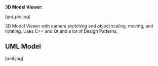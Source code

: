 **3D Model Viewer:**

[gui_pic.jpg]

3D Model Viewer with camera switching and object scaling, moving, and rotating. Uses C++ and Qt and a lot of Design Patterns.

## UML Model

[uml.jpg]